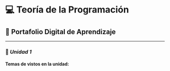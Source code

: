 # 💻 Teoría de la Programación  
## 📘 Portafolio Digital de Aprendizaje  

---

### 🧩 *Unidad 1*
####    Temas de vistos en la unidad:
####
####
####
####
####
####
####
####
####
####
####
####


